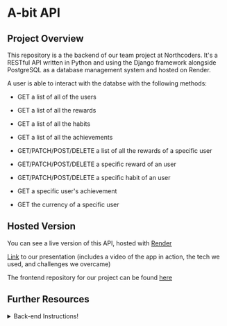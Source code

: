 # A-bit API

## Project Overview

This repository is a the backend of our team project at Northcoders. It's a RESTful API written in Python and using the Django framework alongside PostgreSQL as a database management system and hosted on Render.

A user is able to interact with the databse with the following methods:

- GET a list of all of the users

- GET a list of all the rewards
- GET a list of all the habits
- GET a list of all the achievements
- GET/PATCH/POST/DELETE a list of all the rewards of a specific user
- GET/PATCH/POST/DELETE a specific reward of an user
- GET/PATCH/POST/DELETE a specific habit of an user
- GET a specific user's achievement
- GET the currency of a specific user

## Hosted Version

You can see a live version of this API, hosted with [Render](https://final-api.onrender.com/)

[Link](https://www.youtube.com/watch?v=iUrSxLPm9Zo&feature=youtu.be) to our presentation (includes a video of the app in action, the tech we used, and challenges we overcame)

The frontend repository for our project can be found [here](https://github.com/crypticalfish86/fe-Habit-Tracker)

## Further Resources

<details>

<summary>Back-end Instructions!</summary>


**Disclaimer**: These commands work on **WSL Ubuntu**

## Summary

1. Setup
2. Create model in the database
3. Setup Django REST framework
4. Model serialisation
5. Visualisation

# Python Setup

1. Install the [Python extension](https://marketplace.visualstudio.com/items?itemName=ms-python.python) in VS code.

2. Install Python by running in Terminal:

```
sudo apt update
sudo apt install python3 python3-pip ipython3
```

Note: you can check your python version by running:

```
python3 --version
```

## Virtual Environment Setup

A virtual environment avoids installing Django into a global Python environment, giving the user exact control over the libraries used in the application.

- Run these commands in the Terminal:

```
sudo apt-get install python3-venv
python3 -m venv .venv
source .venv/bin/activate
```

- Open the Command Palette (View > Command Palette or `Ctrl-⇧-P`) and select

```diff
+ Python: Select Interpreter
```

and choose the virtual environment from the project folder. Example:

```diff
+ Python 3.8.10 ('.venv':venv)
```

## Database Setup

Run the command:

```
pip install psycopg2-binary
```

Then, create a file called `sql.py`.

```
import psycopg2
conn = psycopg2.connect(
   database="postgres", user='', password='', host='127.0.0.1', port= '5432')
conn.autocommit = True
cursor = conn.cursor()
cursor.execute("DROP DATABASE IF EXISTS database_name")
cursor.execute("CREATE DATABASE database_name")
print("Database created successfully........")
conn.close()
```

# Django Setup

Run the command:

```
python -m pip install django
```

### **PostgreSQL notes**

PostgreSQL should be already setup with custom user and password.

## Django Project

To open a Python terminal, you can create a `hello.py` file and write

```
print("Hello World")
```

and run the file (clicking the **play** button in the upper-right corner).

In the virtual environment, run the command:

```
django-admin startproject project_name
```

## Django App

Inside the project folder, run the command:

```
python manage.py startapp app_name
```

To check that everything is okay, and to run the server in the future, run the command:

```
python manage.py runserver
```

## PSQL configuration

In the settings.py file of your Project folder, go near line 76 and change the `DATABASES` voice to:

```
DATABASES = {
    'default' : {
        'ENGINE': 'django.db.backends.postgresql_psycopg2',
        'NAME': 'database_name',
        'USER': 'user',
        'PASSWORD': 'pa$$word',
        'HOST': '127.0.0.1',
        'PORT': '5432',
    }
}
```

# Create a table and import .json data

**DISCLAIMER**: the .json file needs to be in the right format:

```
[
    {
        "model": "app_name.model_name",
        "key": num,
        "fields": {
            "field1": "value1",
            "field2": "value2",
            ...
        }
    }
]
```

1. In the `models.py` file of your App folder, create a new model (PSQL table):

```
class ModelName(models.Model):
    column1 = models.CharField(max_length=50)
    column2 = models.CharField(max_length=50)
    ... (continue with how many you need)
```

2. In the App folder, create a new `load_json.py` file.

```
import json
from django.core.management.base import BaseCommand
from app_folder.models import ModelName
class Command(BaseCommand):
    help = "Load data from a JSON file"
    def add_arguments(self, parser):
        parser.add_argument('json_path', type=str)
    def handle(self, *args, **options):
        with open(options['json_path'], 'r') as f:
            data = json.load(f)
            for obj in data:
                field1 = obj.get('key1')
                ...
                if field 1 and ... :
                my_model = ModelName(**obj)
                my_model.save()
```

3. Back into the settings.py file, edit the `INSTALLED_APPS` voice to register your app, so that it can be included when tools are run (e.g. adding models to the database).

Note: to get the app name, checkout the `apps.py` file!

```
INSTALLED_APPS = [
    ...,
    # Add application
    app_folder_name.apps.app_nameConfig,
]
```

4. Run these commands in the terminal to update the changes in `models.py` (e.g. adding a new table, changing a field name):

```
python manage.py makemigrations
python manage.py migrate
```

5. To load data from `.json`, run the command:

```
python manage.py loaddata path_file.json
```

6. Repeat step 4 whenever needed

**Conclusion**: If you check `psql` in your terminal, you should be able to see your database and your populated table ✅

# API setup

1. Run the command:

```
python manage.py createsuperuser
Username (leave blank to use default):
Email address:
Password:
Password (again):
```

You should get a message `Superuser created successfully`.

2. Register the model in the `admin.py` (App folder):

```
from django.contrib import admin
from .models import ModelName
admin.site.register(ModelName)
```

3. Setup REST framework:

```
pip install djangorestframework
```

and register it in the `INSTALLED_APPS` voice in the settings.py folder (Project folder):

```
INSTALLED_APPS = [
    ...
    'rest_framework',
]
```

4. Serialise the model:

   - create a new file `serializers.py` in App folder

```
from rest_framework import serializers
from .models import ModelName
class NameSerializer(serializers.HyperlinkedModelSerializer):
    class Meta:
    model = ModelName
    fields = ('column1', ...)
```

5. Render by editing the `views.py` in App folder:

```
from rest_framework import viewsets
from .serializers import NameSerializer
from .models import ModelName
class NameViewSet(viewsets.ModelViewSet):
    queryset = ModelName.objects.all().order_by('whatever')
    serializer_class = NameSerializer
```

6. Setup some URLs:

go to the `urls.py` file (Project folder) and edit it:

```
from django.contrib import admin
from django.urls import path, include
urlpatterns = [
    path('admin/', admin.site.urls),
    path('', include('app_folder.urls')),
]
```

create a new `urls.py` file in the App folder and edit it:

```
from django.urls import include, path
from rest_framework import routers
from . import views
router = routers.DefaultRouter()
router.register(r'name', views.NameViewSet)

urlpatterns = [
   path('', include(router.urls)),
   path('api-auth/', include('rest_framework.urls', namespace='rest_framework'))
]
```

# Testing

Run the Django server. You'll be able to:

- visit the endpoint via GET
- send a POST request
- checkout the single objects by adding an ID (parametric endpoint)
- DELETE or PATCH that object

</details>
